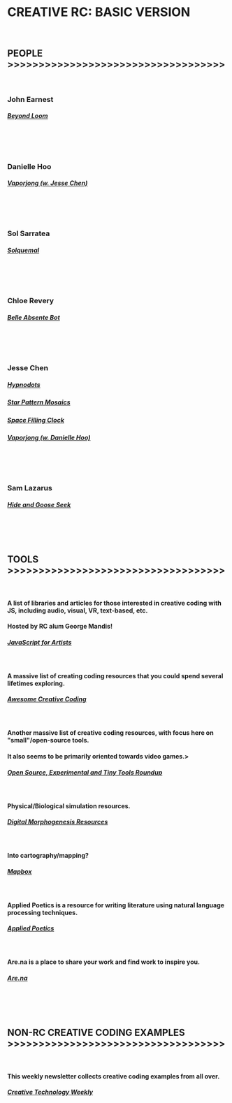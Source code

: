 <!-- Link Template -->
<!-- <br/>
<h4></h4> 
<h5>
  <a href="" target="_blank"></a>
</h5> -->

<h1>CREATIVE RC: BASIC VERSION</h1>
<br/>
<h2>PEOPLE >>>>>>>>>>>>>>>>>>>>>>>>>>>>>>>>>>></h2>
<br/>
<h3>John Earnest</h3>
<h5>
  <a href="http://beyondloom.com/things/index.html" target="_blank">Beyond Loom</a>
</h5>
<br/>
<br/>
<br/>
<h3>Danielle Hoo</h3>
<h5>
  <a href="https://daniellehoo.com/vaporJong/vaporJong.html" target="_blank">Vaporjong (w. Jesse Chen)</a>
</h5>
<br/>
<br/>
<br/>
<h3>Sol Sarratea</h3>
<h5>
  <a href="https://gallery.solquemal.com/" target="_blank">Solquemal</a>
</h5>
<br/>
<br/>
<br/>
<h3>Chloe Revery</h3>
<h5>
  <a href="https://github.com/chloerevery/BelleAbsenteBot" target="_blank">Belle Absente Bot</a>
</h5>
<br/>
<br/>
<br/>
<h3>Jesse Chen</h3>
<h5>
  <a href="https://jessechen.github.io/drowzee/drowzee.html" target="_blank">Hypnodots</a>
</h5>
<h5>
  <a href="https://jessechen.github.io/polypile/polypile.html" target="_blank">Star Pattern Mosaics</a>
</h5>
<h5>
  <a href="https://jessechen.github.io/hilbertime/hilbertime.html" target="_blank">Space Filling Clock</a>
</h5>
<h5>
  <a href="https://daniellehoo.com/vaporJong/vaporJong.html" target="_blank">Vaporjong (w. Danielle Hoo)</a>
</h5>
<br/>
<br/>
<br/>
<h3>Sam Lazarus</h3>
<h5>
  <a href="https://drive.google.com/file/d/1W3Jrcn63Q0T41C73gIn_uz3ZLJyJAoOM/view?usp=sharing" target="_blank">Hide and Goose Seek</a>
</h5>
<br/>
<br/>
<br/>
<h2>TOOLS >>>>>>>>>>>>>>>>>>>>>>>>>>>>>>>>>>></h2>
<br/>
<h4>A list of libraries and articles for those interested in creative coding with JS, including audio, visual, VR, text-based, etc.</h4>
<h4>Hosted by RC alum George Mandis!</h4>
<h5>
  <a href="https://javascriptforartists.com/" target="_blank">JavaScript for Artists</a>
</h5>
<br/>
<h4>A massive list of creating coding resources that you could spend several lifetimes exploring.</h4> 
<h5>
  <a href="https://github.com/terkelg/awesome-creative-coding" target="_blank">Awesome Creative Coding</a>
</h5>
<br/>
<h4>Another massive list of creative coding resources, with focus here on "small"/open-source tools.</h4> 
<h4>It also seems to be primarily oriented towards video games.>
<h5>
  <a href="https://everest-pipkin.com/teaching/tools.html" target="_blank">Open Source, Experimental and Tiny Tools Roundup</a>
</h5>
<br/>
<h4>Physical/Biological simulation resources.</h4> 
<h5>
  <a href="https://github.com/jasonwebb/morphogenesis-resources" target="_blank">Digital Morphogenesis Resources</a>
</h5>
<br/>
<h4>Into cartography/mapping?</h4> 
<h5>
  <a href="https://mapbox.com/" target="_blank">Mapbox</a>
</h5>
<br/>
<h4>Applied Poetics is a resource for writing literature using natural language processing techniques.</h4> 
<h5>
  <a href="https://www.appliedpoetics.org/" target="_blank">Applied Poetics</a>
</h5>
<br/>

<h4>Are.na is a place to share your work and find work to inspire you.</h4> 
<h5>
  <a href="https://www.are.na/" target="_blank">Are.na</a>
</h5>
<br/>
<br/>
<br/>
<h2>NON-RC CREATIVE CODING EXAMPLES >>>>>>>>>>>>>>>>>>>>>>>>>>>>>>>>>>></h2>
<br/>
<h4>This weekly newsletter collects creative coding examples from all over.</h4> 
<h5>
  <a href="https://us19.campaign-archive.com/home/?u=ac884610ba6fe07f4988a2182&id=ad49a755b1" target="_blank">Creative Technology Weekly</a>
</h5>
